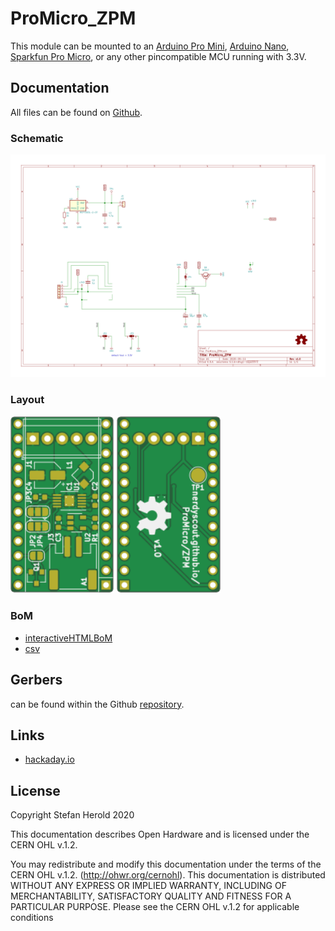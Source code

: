 # ProMicro_ZPM
This module can be mounted to an [Arduino Pro Mini](https://www.sparkfun.com/products/11113), [Arduino Nano](https://store.arduino.cc/arduino-nano), [Sparkfun Pro Micro](https://www.sparkfun.com/products/12587), or any other pincompatible MCU running with 3.3V.


## Documentation
All files can be found on [Github](https://github.com/nerdyscout/ProMicro/tree/master/ZPM).


### Schematic
[![ProMicro_ZPM-Schematic](docs/ProMicro_ZPM-Schematic.svg)](docs/ProMicro_ZPM-Schematic.pdf)


### Layout
<a href="docs/ProMicro_ZPM-Board_top.pdf"><img src="docs/img/ProMicro_ZPM-Board_top.svg" alt="ProMicro_ZPM-Board_top" width="33%"/></a>
<a href="docs/ProMicro_ZPM-Board_bottom.pdf"><img src="docs/img/ProMicro_ZPM-Board_bottom.svg" alt="ProMicro_ZPM-Board_bottom" width="33%"/></a>


### BoM
  * [interactiveHTMLBoM](https://nerdyscout.github.io/ProMicro/ZPM/docs/BOM/ProMicro_ZPM.html)
  * [csv](docs/gerbers/ProMicro_ZPM.csv)


## Gerbers
can be found within the Github [repository](gerbers).


## Links
  * [hackaday.io](https://hackaday.io/project/171898-promicro)


## License
Copyright Stefan Herold 2020

This documentation describes Open Hardware and is licensed under the CERN OHL v.1.2.

You may redistribute and modify this documentation under the terms of the CERN OHL v.1.2. (http://ohwr.org/cernohl). This documentation is distributed WITHOUT ANY EXPRESS OR IMPLIED WARRANTY, INCLUDING OF MERCHANTABILITY, SATISFACTORY QUALITY AND FITNESS FOR A PARTICULAR PURPOSE. Please see the CERN OHL v.1.2 for applicable conditions
